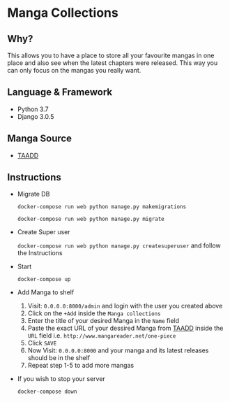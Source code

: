 # Manga Collections

## Why?
This allows you to have a place to store all your favourite mangas in one place and also see when the latest chapters were released.
This way you can only focus on the mangas you really want.

## Language & Framework 
- Python 3.7
- Django 3.0.5

## Manga Source
- [TAADD](https://www.taadd.com/)

## Instructions
- Migrate DB

   `docker-compose run web python manage.py makemigrations`

   `docker-compose run web python manage.py migrate`

- Create Super user

   `docker-compose run web python manage.py createsuperuser` and follow the Instructions 

- Start

   `docker-compose up`

- Add Manga to shelf
  1. Visit: `0.0.0.0:8000/admin` and login with the user you created above
  2. Click on the `+Add` inside the `Manga collections`
  3. Enter the title of your desired Manga in the `Name` field
  4. Paste the exact URL of your dessired Manga from [TAADD](https://www.taadd.com/) inside the `URL` field i.e. `http://www.mangareader.net/one-piece`
  5. Click `SAVE`
  6. Now Visit: `0.0.0.0:8000` and your manga and its latest releases should be in the shelf
  7. Repeat step 1-5 to add more mangas

- If you wish to stop your server

   `docker-compose down`
